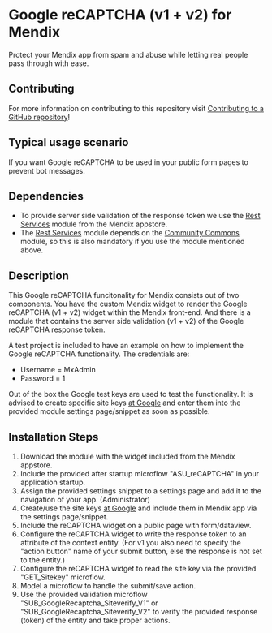 # Google reCAPTCHA (v1 + v2) for Mendix

Protect your Mendix app from spam and abuse while letting real people pass through with ease.

## Contributing

For more information on contributing to this repository visit [Contributing to a GitHub repository](https://world.mendix.com/display/howto50/Contributing+to+a+GitHub+repository)!

## Typical usage scenario

If you want Google reCAPTCHA to be used in your public form pages to prevent bot messages.

## Dependencies
- To provide server side validation of the response token we use the [Rest Services](https://appstore.home.mendix.com/link/app/997/Mendix/Rest-Services) module from the Mendix appstore.
- The [Rest Services](https://appstore.home.mendix.com/link/app/997/Mendix/Rest-Services) module depends on the [Community Commons](https://appstore.home.mendix.com/link/app/170/Mendix/Community-Commons-Function-Library) module, so this is also mandatory if you use the module mentioned above.

## Description

This Google reCAPTCHA funcitonality for Mendix consists out of two components.
You have the custom Mendix widget to render the Google reCAPTCHA (v1 + v2) widget within the Mendix front-end.
And there is a module that contains the server side validation (v1 + v2) of the Google reCAPTCHA response token.

A test project is included to have an example on how to implement the Google reCAPTCHA functionality.
The credentials are:
- Username = MxAdmin
- Password = 1

Out of the box the Google test keys are used to test the functionality. It is advised to create specific site keys [at Google](https://www.google.com/recaptcha/admin#createsite) and enter them into the provided module settings page/snippet as soon as possible.

## Installation Steps
1. Download the module with the widget included from the Mendix appstore.
2. Include the provided after startup microflow "ASU_reCAPTCHA" in your application startup.
3. Assign the provided settings snippet to a settings page and add it to the navigation of your app. (Administrator)
4. Create/use the site keys [at Google](https://www.google.com/recaptcha/admin#createsite) and include them in Mendix app via the settings page/snippet.
5. Include the reCAPTCHA widget on a public page with form/dataview.
6. Configure the reCAPTCHA widget to write the response token to an attribute of the context entity.
(For v1 you also need to specify the "action button" name of your submit button, else the response is not set to the entity.)
7. Configure the reCAPTCHA widget to read the site key via the provided "GET_Sitekey" microflow.
8. Model a microflow to handle the submit/save action.
9. Use the provided validation microflow "SUB_GoogleRecaptcha_Siteverify_V1" or "SUB_GoogleRecaptcha_Siteverify_V2" to verify the provided response (token) of the entity and take proper actions.
